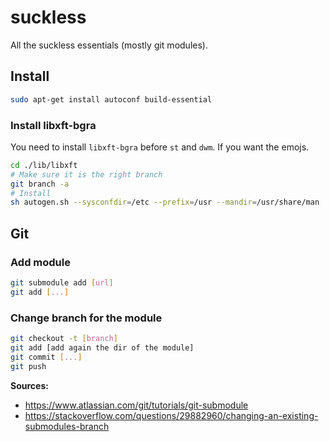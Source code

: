 # suckless
All the suckless essentials (mostly git modules).

## Install
```bash
sudo apt-get install autoconf build-essential
```

### Install libxft-bgra
You need to install `libxft-bgra` before `st` and `dwm`. If you want the emojs.

```bash
cd ./lib/libxft
# Make sure it is the right branch
git branch -a
# Install
sh autogen.sh --sysconfdir=/etc --prefix=/usr --mandir=/usr/share/man
```

## Git
### Add module
```bash
git submodule add [url]
git add [...]
```
### Change branch for the module
```bash
git checkout -t [branch]
git add [add again the dir of the module]
git commit [...]
git push
```

**Sources:**
- https://www.atlassian.com/git/tutorials/git-submodule
- https://stackoverflow.com/questions/29882960/changing-an-existing-submodules-branch
